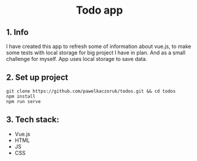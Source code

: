 <h1 align="center">Todo app</h1>

## 1. Info
I have created this app to refresh some of information about vue.js, to make some tests with local storage for big project I have in plan. And as a small challenge for myself. App uses local storage to save data.

## 2. Set up project
    git clone https://github.com/pawelkaczoruk/todos.git && cd todos
    npm install
    npm run serve

## 3. Tech stack:
* Vue.js
* HTML
* JS
* CSS